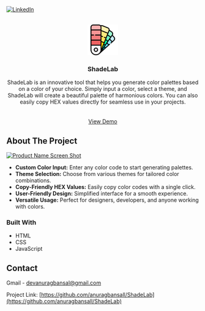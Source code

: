 [![LinkedIn][linkedin-shield]][linkedin-url]

<!-- PROJECT LOGO -->
<br />
<div align="center">
  <a href="https://shade-lab.vercel.app/">
    <img src="./assets/logo.png" alt="Logo" width="80" height="80">
  </a>

<h3 align="center">ShadeLab</h3>

  <p align="center">
    ShadeLab is an innovative tool that helps you generate color palettes based on a color of your choice. Simply input a color, select a theme, and ShadeLab will create a beautiful palette of harmonious colors. You can also easily copy HEX values directly for seamless use in your projects.
    <br />
    <br />
    <br />
    <a href="https://shade-lab.vercel.app/">View Demo</a>
  </p>
</div>

<!-- ABOUT THE PROJECT -->
## About The Project

[![Product Name Screen Shot][product-screenshot]](https://shade-lab.vercel.app/)

* **Custom Color Input:** Enter any color code to start generating palettes.
* **Theme Selection:** Choose from various themes for tailored color combinations.
* **Copy-Friendly HEX Values:** Easily copy color codes with a single click.
* **User-Friendly Design:** Simplified interface for a smooth experience.
* **Versatile Usage:** Perfect for designers, developers, and anyone working with colors.

### Built With

* HTML
* CSS
* JavaScript

<!-- CONTACT -->
## Contact

Gmail - devanuragbansal@gmail.com

Project Link: [https://github.com/anuragbansall/ShadeLab](https://github.com/anuragbansall/ShadeLab)

<!-- MARKDOWN LINKS & IMAGES -->
[linkedin-shield]: https://img.shields.io/badge/-LinkedIn-black.svg?style=for-the-badge&logo=linkedin&colorB=555
[linkedin-url]: https://linkedin.com/in/anuragbansall
[product-screenshot]: ./assets/ShadeLab-screenshot.png
